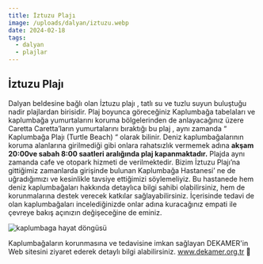 ```yaml
---
title: İztuzu Plajı
image: /uploads/dalyan/iztuzu.webp
date: 2024-02-18
tags:
  - dalyan
  - plajlar
---
```

## İztuzu Plajı
 Dalyan beldesine bağlı olan İztuzu plajı , tatlı su ve tuzlu suyun buluştuğu nadir plajlardan birisidir. Plaj boyunca göreceğiniz Kaplumbağa tabelaları ve kaplumbağa yumurtalarını koruma bölgelerinden de anlayacağınız üzere Caretta Caretta’ların yumurtalarını bıraktığı bu plaj , aynı zamanda “ Kaplumbağa Plajı (Turtle Beach) “ olarak bilinir. Deniz kaplumbağalarının koruma alanlarına girilmediği gibi onlara rahatsızlık vermemek adına **akşam 20:00ve sabah 8:00 saatleri aralığında plaj kapanmaktadır.** Plajda aynı zamanda cafe ve otopark hizmeti de verilmektedir.   Bizim İztuzu Plajı’na gittiğimiz zamanlarda girişinde bulunan Kaplumbağa Hastanesi’ ne de uğradığımızı ve kesinlikle tavsiye ettiğimizi söylemeliyiz. Bu hastanede hem deniz kaplumbağaları hakkında detaylıca bilgi sahibi olabilirsiniz, hem de korunmalarına destek verecek katkılar sağlayabilirsiniz. İçerisinde tedavi de olan kaplumbağaları incelediğinizde onlar adına kuracağınız empati ile çevreye bakış açınızın değişeceğine de eminiz. 

 ![kaplumbaga hayat döngüsü](/uploads/dalyan/hayatdongusu.jpg)

Kaplumbağaların korunmasına ve tedavisine imkan sağlayan DEKAMER'in Web sitesini ziyaret ederek detaylı bilgi alabilirsiniz. 
 www.dekamer.org.tr 🐢